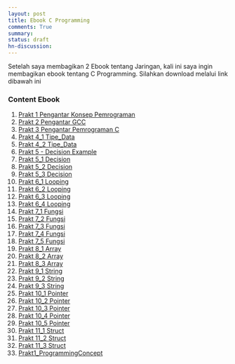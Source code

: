 ```yaml
---
layout: post
title: Ebook C Programming
comments: True
summary:
status: draft
hn-discussion:
---
```


Setelah saya membagikan 2 Ebook tentang Jaringan, kali ini saya ingin membagikan ebook tentang C Programming. Silahkan download melalui link dibawah ini

### Content Ebook

1. [Prakt 1 Pengantar Konsep Pemrograman][ebook1]
2. [Prakt 2 Pengantar GCC][ebook2]
3. [Prakt 3 Pengantar Pemrograman C][ebook3]
4. [Prakt 4_1 Tipe_Data][ebook4]
5. [Prakt 4_2 Tipe_Data][ebook5]
6. [Prakt 5 - Decision Example][ebook6]
7. [Prakt 5_1 Decision][ebook7]
8. [Prakt 5_2 Decision][ebook8]
9. [Prakt 5_3 Decision][ebook9]
10. [Prakt 6_1 Looping][ebook10]
11. [Prakt 6_2 Looping][ebook11]
12. [Prakt 6_3 Looping][ebook12]
13. [Prakt 6_4 Looping][ebook13]
14. [Prakt 7_1 Fungsi][ebook14]
15. [Prakt 7_2 Fungsi][ebook15]
16. [Prakt 7_3 Fungsi][ebook16]
17. [Prakt 7_4 Fungsi][ebook17]
18. [Prakt 7_5 Fungsi][ebook18]
19. [Prakt 8_1 Array][ebook19]
20. [Prakt 8_2 Array][ebook20]
21. [Prakt 8_3 Array][ebook21]
22. [Prakt 9_1 String][ebook22]
23. [Prakt 9_2 String][ebook23]
24. [Prakt 9_3 String][ebook24]
25. [Prakt 10_1 Pointer][ebook25]
26. [Prakt 10_2 Pointer][ebook26]
27. [Prakt 10_3 Pointer][ebook27]
28. [Prakt 10_4 Pointer][ebook28]
29. [Prakt 10_5 Pointer][ebook29]
30. [Prakt 11_1 Struct][ebook30]
31. [Prakt 11_2 Struct][ebook31]
32. [Prakt 11_3 Struct][ebook32]
33. [Prakt1_ProgrammingConcept][ebook33]

[ebook1]: http://cloud.grombyang.or.id/index.php/s/3qiYz0r9Hz6srDV/download?path=%2F&files=Prakt1_ProgrammingConcept.pdf
[ebook2]: http://cloud.grombyang.or.id/index.php/s/3qiYz0r9Hz6srDV/download?path=%2F&files=Prakt%201%20Pengantar%20Konsep%20Pemrograman.pdf
[ebook3]: http://cloud.grombyang.or.id/index.php/s/3qiYz0r9Hz6srDV/download?path=%2F&files=Prakt%202%20Pengantar%20GCC.pdf
[ebook4]: http://cloud.grombyang.or.id/index.php/s/3qiYz0r9Hz6srDV/download?path=%2F&files=Prakt%203%20Pengantar%20Pemrograman%20C.pdf
[ebook5]: http://cloud.grombyang.or.id/index.php/s/3qiYz0r9Hz6srDV/download?path=%2F&files=Prakt%204_1%20Tipe_Data.pdf
[ebook6]: http://cloud.grombyang.or.id/index.php/s/3qiYz0r9Hz6srDV/download?path=%2F&files=Prakt%204_2%20Tipe_Data.pdf
[ebook7]: http://cloud.grombyang.or.id/index.php/s/3qiYz0r9Hz6srDV/download?path=%2F&files=Prakt%205%20-%20Decision%20Example.pdf
[ebook8]: http://cloud.grombyang.or.id/index.php/s/3qiYz0r9Hz6srDV/download?path=%2F&files=Prakt%205_1%20Decision.pdf
[ebook9]: http://cloud.grombyang.or.id/index.php/s/3qiYz0r9Hz6srDV/download?path=%2F&files=Prakt%205_2%20Decision.pdf
[ebook10]: http://cloud.grombyang.or.id/index.php/s/3qiYz0r9Hz6srDV/download?path=%2F&files=Prakt%205_3%20Decision.pdf
[ebook11]: http://cloud.grombyang.or.id/index.php/s/3qiYz0r9Hz6srDV/download?path=%2F&files=Prakt%206_1%20Looping.pdf
[ebook12]: http://cloud.grombyang.or.id/index.php/s/3qiYz0r9Hz6srDV/download?path=%2F&files=Prakt%206_2%20Looping.pdf
[ebook13]: http://cloud.grombyang.or.id/index.php/s/3qiYz0r9Hz6srDV/download?path=%2F&files=Prakt%206_3%20Looping.pdf
[ebook14]: http://cloud.grombyang.or.id/index.php/s/3qiYz0r9Hz6srDV/download?path=%2F&files=Prakt%206_4%20Looping.pdf
[ebook15]: http://cloud.grombyang.or.id/index.php/apps/files/ajax/download.php?dir=%2FgrOS-Share%2FRNDTX%2FEBOOK%2FC%20%5B%20PART1%5D&files=Prakt%207_1%20Fungsi.pdf
[ebook16]: http://cloud.grombyang.or.id/index.php/apps/files/ajax/download.php?dir=%2FgrOS-Share%2FRNDTX%2FEBOOK%2FC%20%5B%20PART1%5D&files=Prakt%207_2%20Fungsi.pdf
[ebook17]: http://cloud.grombyang.or.id/index.php/apps/files/ajax/download.php?dir=%2FgrOS-Share%2FRNDTX%2FEBOOK%2FC%20%5B%20PART1%5D&files=Prakt%207_3%20Fungsi.pdf
[ebook18]: http://cloud.grombyang.or.id/index.php/apps/files/ajax/download.php?dir=%2FgrOS-Share%2FRNDTX%2FEBOOK%2FC%20%5B%20PART1%5D&files=Prakt%207_4%20Fungsi.pdf
[ebook19]: http://cloud.grombyang.or.id/index.php/apps/files/ajax/download.php?dir=%2FgrOS-Share%2FRNDTX%2FEBOOK%2FC%20%5B%20PART1%5D&files=Prakt%207_5%20Fungsi.pdf
[ebook20]: http://cloud.grombyang.or.id/index.php/apps/files/ajax/download.php?dir=%2FgrOS-Share%2FRNDTX%2FEBOOK%2FC%20%5B%20PART1%5D&files=Prakt%208_1%20Array.pdf
[ebook21]: http://cloud.grombyang.or.id/index.php/apps/files/ajax/download.php?dir=%2FgrOS-Share%2FRNDTX%2FEBOOK%2FC%20%5B%20PART1%5D&files=Prakt%208_2%20Array.pdf
[ebook22]: http://cloud.grombyang.or.id/index.php/apps/files/ajax/download.php?dir=%2FgrOS-Share%2FRNDTX%2FEBOOK%2FC%20%5B%20PART1%5D&files=Prakt%208_3%20Array.pdf
[ebook23]: http://cloud.grombyang.or.id/index.php/apps/files/ajax/download.php?dir=%2FgrOS-Share%2FRNDTX%2FEBOOK%2FC%20%5B%20PART1%5D&files=Prakt%209_1%20String.pdf
[ebook24]: http://cloud.grombyang.or.id/index.php/apps/files/ajax/download.php?dir=%2FgrOS-Share%2FRNDTX%2FEBOOK%2FC%20%5B%20PART1%5D&files=Prakt%209_2%20String.pdf
[ebook25]: http://cloud.grombyang.or.id/index.php/apps/files/ajax/download.php?dir=%2FgrOS-Share%2FRNDTX%2FEBOOK%2FC%20%5B%20PART1%5D&files=Prakt%209_3%20String.pdf
[ebook26]: http://cloud.grombyang.or.id/index.php/apps/files/ajax/download.php?dir=%2FgrOS-Share%2FRNDTX%2FEBOOK%2FC%20%5B%20PART1%5D&files=Prakt%2010_1%20Pointer.pdf
[ebook27]: http://cloud.grombyang.or.id/index.php/apps/files/ajax/download.php?dir=%2FgrOS-Share%2FRNDTX%2FEBOOK%2FC%20%5B%20PART1%5D&files=Prakt%2010_2%20Pointer.pdf
[ebook28]: http://cloud.grombyang.or.id/index.php/apps/files/ajax/download.php?dir=%2FgrOS-Share%2FRNDTX%2FEBOOK%2FC%20%5B%20PART1%5D&files=Prakt%2010_3%20Pointer.pdf
[ebook29]: http://cloud.grombyang.or.id/index.php/apps/files/ajax/download.php?dir=%2FgrOS-Share%2FRNDTX%2FEBOOK%2FC%20%5B%20PART1%5D&files=Prakt%2010_4%20Pointer.pdf
[ebook30]: http://cloud.grombyang.or.id/index.php/apps/files/ajax/download.php?dir=%2FgrOS-Share%2FRNDTX%2FEBOOK%2FC%20%5B%20PART1%5D&files=Prakt%2010_5%20Pointer.pdf
[ebook31]: http://cloud.grombyang.or.id/index.php/apps/files/ajax/download.php?dir=%2FgrOS-Share%2FRNDTX%2FEBOOK%2FC%20%5B%20PART1%5D&files=Prakt%2011_1%20Struct.pdf
[ebook32]: http://cloud.grombyang.or.id/index.php/apps/files/ajax/download.php?dir=%2FgrOS-Share%2FRNDTX%2FEBOOK%2FC%20%5B%20PART1%5D&files=Prakt%2011_2%20Struct.pdf
[ebook33]: http://cloud.grombyang.or.id/index.php/apps/files/ajax/download.php?dir=%2FgrOS-Share%2FRNDTX%2FEBOOK%2FC%20%5B%20PART1%5D&files=Prakt%2011_3%20Struct.pdf
